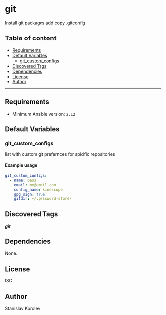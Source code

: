 # git

Install git packages add copy .gitconfig

## Table of content

- [Requirements](#requirements)
- [Default Variables](#default-variables)
  - [git_custom_configs](#git_custom_configs)
- [Discovered Tags](#discovered-tags)
- [Dependencies](#dependencies)
- [License](#license)
- [Author](#author)

---

## Requirements

- Minimum Ansible version: `2.12`

## Default Variables

### git_custom_configs

list with custom git prefernces for spicific repositories

#### Example usage

```YAML
git_custom_configs:
  - name: pass
    email: my@email.com
    config_name: kinescope
    gpg_sign: true
    gitdir: ~/.password-store/
```

## Discovered Tags

**_git_**


## Dependencies

None.

## License

ISC

## Author

Stanislav Korolev
